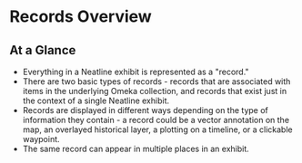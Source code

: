 # Records Overview

## At a Glance

  - Everything in a Neatline exhibit is represented as a "record."
  - There are two basic types of records - records that are associated with items in the underlying Omeka collection, and records that exist just in the context of a single Neatline exhibit.
  - Records are displayed in different ways depending on the type of information they contain - a record could be a vector annotation on the map, an overlayed historical layer, a plotting on a timeline, or a clickable waypoint.
  - The same record can appear in multiple places in an exhibit.
